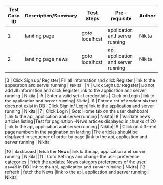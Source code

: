 | Test Case ID  | Description/Summary  | Test Steps | Pre-requisite | Author  | 
| ------------- | -------------------- | ---------- | ------------- | ------- |
|1             | landing page        | goto localhost | application and server running | Nikita|
|2           | landing page news        | goto localhost | api, application and server running | Nikita|

|3              | Click Sign up/ Register|  Fill all information and click Register |link to the application and server running | Nikita |
|4              | Click Sign up/ Register| Do not add all information and click Register|link to the application and server running | Nikita |
|5             | Enter a valid set of credentials           | Click on Login  |link to the application and server running| Nikita|
|6              | Enter a set of credentials that does not exist in DB         | Click Sign in/ Login|link to the application and server running | Nikita|
|7              | Click Login         | Goto Home tab on the user dashboard  |link to the api, application and server running | Nikita|
|8              | Validate news articles listing     |Test for pagination -News articles displayed in chunks of 20  |link to the api, application and server running | Nikita|
|9              | Click on different page numbers in the pagination on landing        |The articles should be displayed in sequence of order by page |link to the api, application and server running | Nikita|


|10            | dashboard      |fetch the  News   |link to the api, application and server running | Nikita|
|11             | Goto Settings and change the user preference categories      | fetch the updated News category preferences of the user saved in DB |link to the api, application and server running | Nikita| 
|12            | refresh        | fetch the  News |link to the api, application and server running | Nikita|

